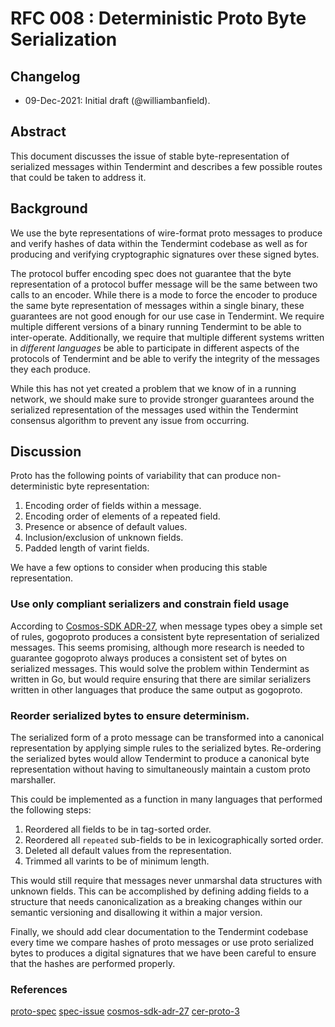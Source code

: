 # RFC 008 : Deterministic Proto Byte Serialization

## Changelog

- 09-Dec-2021: Initial draft (@williambanfield).

## Abstract

This document discusses the issue of stable byte-representation of serialized messages
within Tendermint and describes a few possible routes that could be taken to address it.

## Background

We use the byte representations of wire-format proto messages to produce
and verify hashes of data within the Tendermint codebase as well as for
producing and verifying cryptographic signatures over these signed bytes.

The protocol buffer encoding spec does not guarantee that the byte representation
of a protocol buffer message will be the same between two calls to an encoder.
While there is a mode to force the encoder to produce the same byte representation
of messages within a single binary, these guarantees are not good enough for our
use case in Tendermint. We require multiple different versions of a binary running
Tendermint to be able to inter-operate. Additionally, we require that multiple different
systems written in _different languages_ be able to participate in different aspects
of the protocols of Tendermint and be able to verify the integrity of the messages
they each produce.

While this has not yet created a problem that we know of in a running network, we should
make sure to provide stronger guarantees around the serialized representation of the messages
used within the Tendermint consensus algorithm to prevent any issue from occurring.


## Discussion

Proto has the following points of variability that can produce non-deterministic byte representation:

1. Encoding order of fields within a message.
2. Encoding order of elements of a repeated field.
3. Presence or absence of default values.
4. Inclusion/exclusion of unknown fields.
5. Padded length of varint fields.

We have a few options to consider when producing this stable representation.

### Use only compliant serializers and constrain field usage

According to [Cosmos-SDK ADR-27](cosmos-sdk-adr-27), when message types obey a simple 
set of rules, gogoproto produces a consistent byte representation of serialized messages.
This seems promising, although more research is needed to guarantee gogoproto always
produces a consistent set of bytes on serialized messages. This would solve the problem 
within Tendermint as written in Go, but would require ensuring that there are similar
serializers written in other languages that produce the same output as gogoproto.

### Reorder serialized bytes to ensure determinism.

The serialized form of a proto message can be transformed into a canonical representation
by applying simple rules to the serialized bytes. Re-ordering the serialized bytes
would allow Tendermint to produce a canonical byte representation without having to 
simultaneously maintain a custom proto marshaller. 

This could be implemented as a function in many languages that performed the following steps:

1. Reordered all fields to be in tag-sorted order.
2. Reordered all `repeated` sub-fields to be in lexicographically sorted order.
3. Deleted all default values from the representation.
5. Trimmed all varints to be of minimum length.

This would still require that messages never unmarshal data structures with unknown fields.
This can be accomplished by defining adding fields to a structure that needs canonicalization
as a breaking changes within our semantic versioning and disallowing it within a major version.

Finally, we should add clear documentation to the Tendermint codebase every time we
compare hashes of proto messages or use proto serialized bytes to produces a
digital signatures that we have been careful to ensure that the hashes are performed
properly.

### References

[proto-spec]()
[spec-issue]()
[cosmos-sdk-adr-27]()
[cer-proto-3](https://github.com/regen-network/canonical-proto3)

